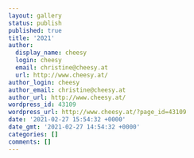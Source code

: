 ```yaml
---
layout: gallery
status: publish
published: true
title: '2021'
author:
  display_name: cheesy
  login: cheesy
  email: christine@cheesy.at
  url: http://www.cheesy.at/
author_login: cheesy
author_email: christine@cheesy.at
author_url: http://www.cheesy.at/
wordpress_id: 43109
wordpress_url: http://www.cheesy.at/?page_id=43109
date: '2021-02-27 15:54:32 +0000'
date_gmt: '2021-02-27 14:54:32 +0000'
categories: []
comments: []
---
```


